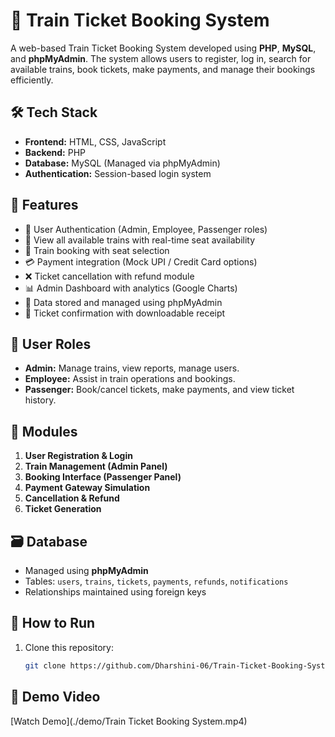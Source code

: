 # 🚆 Train Ticket Booking System

A web-based Train Ticket Booking System developed using **PHP**, **MySQL**, and **phpMyAdmin**. The system allows users to register, log in, search for available trains, book tickets, make payments, and manage their bookings efficiently.

## 🛠️ Tech Stack

- **Frontend:** HTML, CSS, JavaScript
- **Backend:** PHP
- **Database:** MySQL (Managed via phpMyAdmin)
- **Authentication:** Session-based login system

## 🔐 Features

- 🔑 User Authentication (Admin, Employee, Passenger roles)
- 🚉 View all available trains with real-time seat availability
- 🎫 Train booking with seat selection
- 💳 Payment integration (Mock UPI / Credit Card options)
- ❌ Ticket cancellation with refund module
- 📊 Admin Dashboard with analytics (Google Charts)
- 📁 Data stored and managed using phpMyAdmin
- 📄 Ticket confirmation with downloadable receipt

## 👥 User Roles

- **Admin:** Manage trains, view reports, manage users.
- **Employee:** Assist in train operations and bookings.
- **Passenger:** Book/cancel tickets, make payments, and view ticket history.

## 🧩 Modules

1. **User Registration & Login**
2. **Train Management (Admin Panel)**
3. **Booking Interface (Passenger Panel)**
4. **Payment Gateway Simulation**
5. **Cancellation & Refund**
6. **Ticket Generation**

## 🗃️ Database

- Managed using **phpMyAdmin**
- Tables: `users`, `trains`, `tickets`, `payments`, `refunds`, `notifications`
- Relationships maintained using foreign keys

## 🚀 How to Run

1. Clone this repository:
   ```bash
   git clone https://github.com/Dharshini-06/Train-Ticket-Booking-System.git

## 🎥 Demo Video
[Watch Demo](./demo/Train Ticket Booking System.mp4)

